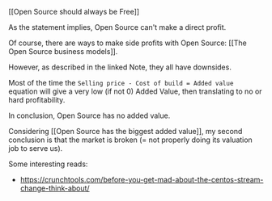 
[[Open Source should always be Free]]

As the statement implies, Open Source can't make a direct profit.

Of course, there are ways to make side profits with Open Source:
[[The Open Source business models]].

However, as described in the linked Note, they all have downsides.

Most of the time the `Selling price - Cost of build = Added value` equation will give a very low (if not 0) Added Value, then translating to no or hard profitability.

In conclusion, Open Source has no added value.

Considering [[Open Source has the biggest added value]], my second conclusion is that the market is broken (= not properly doing its valuation job to serve us).

Some interesting reads:
- https://crunchtools.com/before-you-get-mad-about-the-centos-stream-change-think-about/